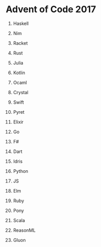 # Advent of Code 2017

1. Haskell
1. Nim
1. Racket
1. Rust
1. Julia
1. Kotlin
1. Ocaml
1. Crystal
1. Swift
1. Pyret
1. Elixir
1. Go


1. F#
1. Dart
1. Idris
1. Python
1. JS
1. Elm
1. Ruby
1. Pony
1. Scala
1. ReasonML
1. Gluon